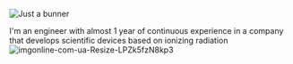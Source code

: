 ![Just a bunner](https://user-images.githubusercontent.com/91522891/161520646-6046cacb-173b-4ba0-8198-030147ca2845.png)

I'm an engineer with almost 1 year of continuous experience in a company that develops scientific devices based on ionizing radiation
![imgonline-com-ua-Resize-LPZk5fzN8kp3](https://user-images.githubusercontent.com/91522891/161522233-b5ba26ff-26de-46a7-8b43-389de13c814d.png)



<!--
**cherkesovbasil/cherkesovbasil** is a ✨ _special_ ✨ repository because its `README.md` (this file) appears on your GitHub profile.

Here are some ideas to get you started:

- 🔭 I’m currently working on ...
- 🌱 I’m currently learning ...
- 👯 I’m looking to collaborate on ...
- 🤔 I’m looking for help with ...
- 💬 Ask me about ...
- 📫 How to reach me: ...
- 😄 Pronouns: ...
- ⚡ Fun fact: ...
-->
